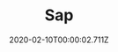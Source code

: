 ---
templateKey: blog-post
title: Sap
type: forage
description: A fluid obtained from trees.
featuredpost: false
date: 2020-02-10T00:00:02.711Z
featuredimage: /img/Sap.png
sellPrice: 2
tags:
  - Spring
  - Summer
  - Fall
  - Winter
---